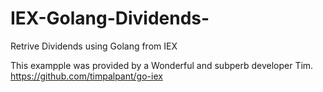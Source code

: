 # IEX-Golang-Dividends-
Retrive Dividends using Golang from IEX

This exampple was provided by a Wonderful and subperb developer Tim. https://github.com/timpalpant/go-iex 

